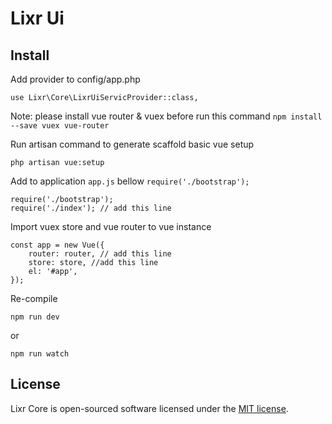 # Lixr Ui

## Install

Add provider to config/app.php
```
use Lixr\Core\LixrUiServicProvider::class,
```

Note: please install vue router & vuex before run this command
`npm install --save vuex vue-router`


Run artisan command to generate scaffold basic vue setup
```
php artisan vue:setup
```

Add to application `app.js` bellow `require('./bootstrap');`
```
require('./bootstrap');
require('./index'); // add this line
```

Import vuex store and vue router to vue instance
```
const app = new Vue({
	router: router, // add this line
	store: store, //add this line
	el: '#app',
});
```

Re-compile
```
npm run dev
```
or
```
npm run watch
```


## License

Lixr Core is open-sourced software licensed under the [MIT license](https://opensource.org/licenses/MIT).